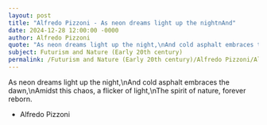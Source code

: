 ```yaml
---
layout: post
title: "Alfredo Pizzoni - As neon dreams light up the nightnAnd"
date: 2024-12-28 12:00:00 -0000
author: Alfredo Pizzoni
quote: "As neon dreams light up the night,\nAnd cold asphalt embraces the dawn,\nAmidst this chaos, a flicker of light,\nThe spirit of nature, forever reborn."
subject: Futurism and Nature (Early 20th century)
permalink: /Futurism and Nature (Early 20th century)/Alfredo Pizzoni/Alfredo Pizzoni - As neon dreams light up the nightnAnd
---
```


As neon dreams light up the night,\nAnd cold asphalt embraces the dawn,\nAmidst this chaos, a flicker of light,\nThe spirit of nature, forever reborn.

- Alfredo Pizzoni
